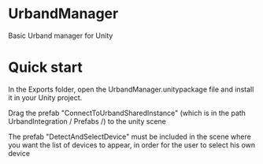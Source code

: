 # UrbandManager
Basic Urband manager for Unity

# Quick start
In the Exports folder, open the UrbandManager.unitypackage file and install it in your Unity project.

Drag the prefab "ConnectToUrbandSharedInstance" (which is in the path UrbandIntegration / Prefabs /) to the unity scene

The prefab "DetectAndSelectDevice" must be included in the scene where you want the list of devices to appear, in order for the user to select his own device